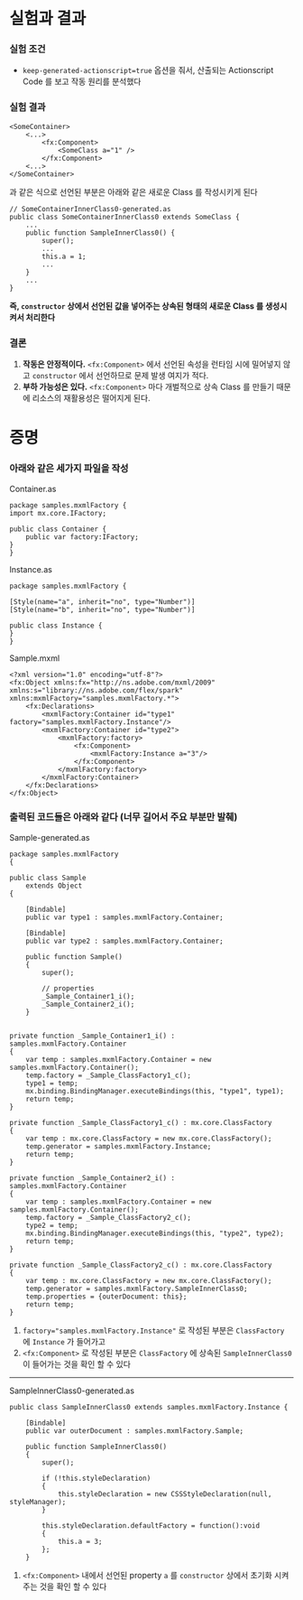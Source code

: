 # 실험과 결과

### 실험 조건

- `keep-generated-actionscript=true` 옵션을 줘서, 산출되는 Actionscript Code 를 보고 작동 원리를 분석했다

### 실험 결과

	<SomeContainer>
		<...>
			<fx:Component>
				<SomeClass a="1" />
			</fx:Component>
		<...>
	</SomeContainer>

과 같은 식으로 선언된 부분은 아래와 같은 새로운 Class 를 작성시키게 된다

	// SomeContainerInnerClass0-generated.as
	public class SomeContainerInnerClass0 extends SomeClass {
		...
		public function SampleInnerClass0() {
			super();
			...
			this.a = 1;
			...
		}
		...
	}

**즉, `constructor` 상에서 선언된 값을 넣어주는 상속된 형태의 새로운 Class 를 생성시켜서 처리한다**

### 결론

1. **작동은 안정적이다.** `<fx:Component>` 에서 선언된 속성을 런타임 시에 밀어넣지 않고 `constructor` 에서 선언하므로 문제 발생 여지가 적다.
1. **부하 가능성은 있다.** `<fx:Component>` 마다 개벌적으로 상속 Class 를 만들기 때문에 리소스의 재활용성은 떨어지게 된다.




# 증명

### 아래와 같은 세가지 파일을 작성

Container.as

	package samples.mxmlFactory {
	import mx.core.IFactory;

	public class Container {
		public var factory:IFactory;
	}
	}

Instance.as

	package samples.mxmlFactory {

	[Style(name="a", inherit="no", type="Number")]
	[Style(name="b", inherit="no", type="Number")]

	public class Instance {
	}
	}

Sample.mxml

	<?xml version="1.0" encoding="utf-8"?>
	<fx:Object xmlns:fx="http://ns.adobe.com/mxml/2009" xmlns:s="library://ns.adobe.com/flex/spark" xmlns:mxmlFactory="samples.mxmlFactory.*">
		<fx:Declarations>
			<mxmlFactory:Container id="type1" factory="samples.mxmlFactory.Instance"/>
			<mxmlFactory:Container id="type2">
				<mxmlFactory:factory>
					<fx:Component>
						<mxmlFactory:Instance a="3"/>
					</fx:Component>
				</mxmlFactory:factory>
			</mxmlFactory:Container>
		</fx:Declarations>
	</fx:Object>

### 출력된 코드들은 아래와 같다 (너무 길어서 주요 부분만 발췌)

Sample-generated.as

	package samples.mxmlFactory
	{

	public class Sample
	    extends Object
	{

	    [Bindable]
	    public var type1 : samples.mxmlFactory.Container;

	    [Bindable]
	    public var type2 : samples.mxmlFactory.Container;

	    public function Sample()
	    {
	        super();

	        // properties
	        _Sample_Container1_i();
	        _Sample_Container2_i();
	    }


	private function _Sample_Container1_i() : samples.mxmlFactory.Container
	{
		var temp : samples.mxmlFactory.Container = new samples.mxmlFactory.Container();
		temp.factory = _Sample_ClassFactory1_c();
		type1 = temp;
		mx.binding.BindingManager.executeBindings(this, "type1", type1);
		return temp;
	}

	private function _Sample_ClassFactory1_c() : mx.core.ClassFactory
	{
		var temp : mx.core.ClassFactory = new mx.core.ClassFactory();
		temp.generator = samples.mxmlFactory.Instance;
		return temp;
	}

	private function _Sample_Container2_i() : samples.mxmlFactory.Container
	{
		var temp : samples.mxmlFactory.Container = new samples.mxmlFactory.Container();
		temp.factory = _Sample_ClassFactory2_c();
		type2 = temp;
		mx.binding.BindingManager.executeBindings(this, "type2", type2);
		return temp;
	}

	private function _Sample_ClassFactory2_c() : mx.core.ClassFactory
	{
		var temp : mx.core.ClassFactory = new mx.core.ClassFactory();
		temp.generator = samples.mxmlFactory.SampleInnerClass0;
		temp.properties = {outerDocument: this};
		return temp;
	}


1. `factory="samples.mxmlFactory.Instance"` 로 작성된 부분은 `ClassFactory` 에 `Instance` 가 들어가고   
2. `<fx:Component>` 로 작성된 부분은 `ClassFactory` 에 상속된 `SampleInnerClass0` 이 들어가는 것을 확인 할 수 있다

---------

SampleInnerClass0-generated.as

	public class SampleInnerClass0 extends samples.mxmlFactory.Instance {

	    [Bindable]
	    public var outerDocument : samples.mxmlFactory.Sample;

	    public function SampleInnerClass0()
	    {
	        super();

	        if (!this.styleDeclaration)
	        {
	            this.styleDeclaration = new CSSStyleDeclaration(null, styleManager);
	        }

	        this.styleDeclaration.defaultFactory = function():void
	        {
	            this.a = 3;
	        };
	    }

1. `<fx:Component>` 내에서 선언된 property `a` 를 `constructor` 상에서 초기화 시켜주는 것을 확인 할 수 있다

